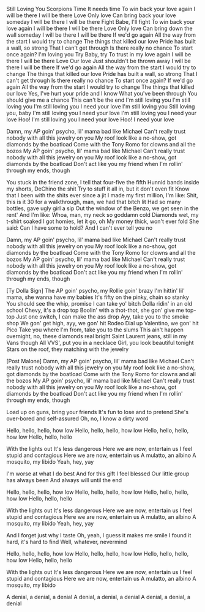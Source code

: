 Still Loving You
Scorpions
Time
It needs time
To win back your love again
I will be there
I will be there
Love
Only love
Can bring back your love someday
I will be there
I will be there
Fight
Babe, I'll fight
To win back your love again
I will be there
I will be there
Love
Only love
Can bring down the wall someday
I will be there
I will be there
If we'd go again
All the way from the start
I would try to change
The things that killed our love
Pride has built a wall, so strong
That I can't get through
Is there really no chance
To start once again?
I'm loving you
Try
Baby, try
To trust in my love again
I will be there
I will be there
Love
Our love
Just shouldn't be thrown away
I will be there
I will be there
If we'd go again
All the way from the start
I would try to change
The things that killed our love
Pride has built a wall, so strong
That I can't get through
Is there really no chance
To start once again?
If we'd go again
All the way from the start
I would try to change
The things that killed our love
Yes, I've hurt your pride and I know
What you've been through
You should give me a chance
This can't be the end
I'm still loving you
I'm still loving you
I'm still loving you
I need your love
I'm still loving you
Still loving you, baby
I'm still loving you
I need your love
I'm still loving you
I need your love
Hoo!
I'm still loving you
I need your love
Hoo!
I need your love



Damn, my AP goin' psycho, lil' mama bad like Michael
Can't really trust nobody with all this jewelry on you
My roof look like a no-show, got diamonds by the boatload
Come with the Tony Romo for clowns and all the bozos
My AP goin' psycho, lil' mama bad like Michael
Can't really trust nobody with all this jewelry on you
My roof look like a no-show, got diamonds by the boatload
Don't act like you my friend when I'm rollin' through my ends, though

You stuck in the friend zone, I tell that four-five the fifth
Hunnid bands inside my shorts, DeChino the shit
Try to stuff it all in, but it don't even fit
Know that I been with the shits ever since a jit
I made my first million, I'm like: Shit, this is it
30 for a walkthrough, man, we had that bitch lit
Had so many bottles, gave ugly girl a sip
Out the window of the Benzo, we get seen in the rent'
And I'm like: Whoa, man, my neck so goddamn cold
Diamonds wet, my t-shirt soaked
I got homies, let it go, oh
My money thick, won't ever fold
She said: Can I have some to hold?
And I can't ever tell you no

Damn, my AP goin' psycho, lil' mama bad like Michael
Can't really trust nobody with all this jewelry on you
My roof look like a no-show, got diamonds by the boatload
Come with the Tony Romo for clowns and all the bozos
My AP goin' psycho, lil' mama bad like Michael
Can't really trust nobody with all this jewelry on you
My roof look like a no-show, got diamonds by the boatload
Don't act like you my friend when I'm rollin' through my ends, though

[Ty Dolla $ign]
The AP goin' psycho, my Rollie goin' brazy
I'm hittin' lil' mama, she wanna have my babies
It's fifty on the pinky, chain so stanky
You should see the whip, promise I can take yo' bitch
Dolla ridin' in an old school Chevy, it's a drop top
Boolin' with a thot-thot, she gon' give me top-top
Just one switch, I can make the ass drop
Ayy, take you to the smoke shop
We gon' get high, ayy, we gon' hit Rodeo
Dial up Valentino, we gon' hit Pico
Take you where I'm from, take you to the slums
This ain't happen overnight, no, these diamonds real bright
Saint Laurent jeans, still in my Vans though
All VVS', put you in a necklace
Girl, you look beautiful tonight
Stars on the roof, they matching with the jewelry

[Post Malone]
Damn, my AP goin' psycho, lil' mama bad like Michael
Can't really trust nobody with all this jewelry on you
My roof look like a no-show, got diamonds by the boatload
Come with the Tony Romo for clowns and all the bozos
My AP goin' psycho, lil' mama bad like Michael
Can't really trust nobody with all this jewelry on you
My roof look like a no-show, got diamonds by the boatload
Don't act like you my friend when I'm rollin' through my ends, though




Load up on guns, bring your friends
It's fun to lose and to pretend
She's over-bored and self-assured
Oh, no, I know a dirty word

Hello, hello, hello, how low
Hello, hello, hello, how low
Hello, hello, hello, how low
Hello, hello, hello

With the lights out
It's less dangerous
Here we are now, entertain us
I feel stupid and contagious
Here we are now, entertain us
A mulatto, an albino
A mosquito, my libido
Yeah, hey, yay

I'm worse at what I do best
And for this gift I feel blessed
Our little group has always been
And always will until the end

Hello, hello, hello, how low
Hello, hello, hello, how low
Hello, hello, hello, how low
Hello, hello, hello

With the lights out
It's less dangerous
Here we are now, entertain us
I feel stupid and contagious
Here we are now, entertain us
A mulatto, an albino
A mosquito, my libido
Yeah, hey, yay

And I forget just why I taste
Oh, yeah, I guess it makes me smile
I found it hard, it's hard to find
Well, whatever, nevermind

Hello, hello, hello, how low
Hello, hello, hello, how low
Hello, hello, hello, how low
Hello, hello, hello

With the lights out
It's less dangerous
Here we are now, entertain us
I feel stupid and contagious
Here we are now, entertain us
A mulatto, an albino
A mosquito, my libido

A denial, a denial, a denial
A denial, a denial, a denial
A denial, a denial, a denial